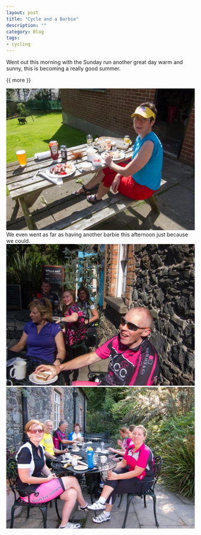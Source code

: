 ```yaml
---
layout: post
title: "Cycle and a Barbie"
description: ""
category: Blog
tags:
- cycling
---
```


  
Went out this morning with the Sunday run another great day warm and sunny, this is becoming a really good summer.

{{ more }} 

<div class="figure">
<img src="/images/2013/2013-08-25-cycle-and-barbie-1.jpg ">
</div>
We even went as far as having another barbie this afternoon just because we could.
<div class="figure">
<img src="/images/2013/2013-08-25-cycle-and-barbie-2.jpg">
</div>
<div class="figure">
<img src="/images/2013/2013-08-25-cycle-and-barbie-3.jpg">
</div>
